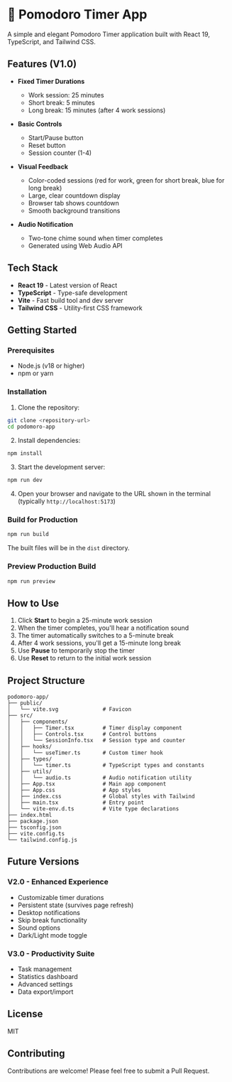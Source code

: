 # 🍅 Pomodoro Timer App

A simple and elegant Pomodoro Timer application built with React 19, TypeScript, and Tailwind CSS.

## Features (V1.0)

- **Fixed Timer Durations**
  - Work session: 25 minutes
  - Short break: 5 minutes
  - Long break: 15 minutes (after 4 work sessions)

- **Basic Controls**
  - Start/Pause button
  - Reset button
  - Session counter (1-4)

- **Visual Feedback**
  - Color-coded sessions (red for work, green for short break, blue for long break)
  - Large, clear countdown display
  - Browser tab shows countdown
  - Smooth background transitions

- **Audio Notification**
  - Two-tone chime sound when timer completes
  - Generated using Web Audio API

## Tech Stack

- **React 19** - Latest version of React
- **TypeScript** - Type-safe development
- **Vite** - Fast build tool and dev server
- **Tailwind CSS** - Utility-first CSS framework

## Getting Started

### Prerequisites

- Node.js (v18 or higher)
- npm or yarn

### Installation

1. Clone the repository:
```bash
git clone <repository-url>
cd podomoro-app
```

2. Install dependencies:
```bash
npm install
```

3. Start the development server:
```bash
npm run dev
```

4. Open your browser and navigate to the URL shown in the terminal (typically `http://localhost:5173`)

### Build for Production

```bash
npm run build
```

The built files will be in the `dist` directory.

### Preview Production Build

```bash
npm run preview
```

## How to Use

1. Click **Start** to begin a 25-minute work session
2. When the timer completes, you'll hear a notification sound
3. The timer automatically switches to a 5-minute break
4. After 4 work sessions, you'll get a 15-minute long break
5. Use **Pause** to temporarily stop the timer
6. Use **Reset** to return to the initial work session

## Project Structure

```
podomoro-app/
├── public/
│   └── vite.svg              # Favicon
├── src/
│   ├── components/
│   │   ├── Timer.tsx         # Timer display component
│   │   ├── Controls.tsx      # Control buttons
│   │   └── SessionInfo.tsx   # Session type and counter
│   ├── hooks/
│   │   └── useTimer.ts       # Custom timer hook
│   ├── types/
│   │   └── timer.ts          # TypeScript types and constants
│   ├── utils/
│   │   └── audio.ts          # Audio notification utility
│   ├── App.tsx               # Main app component
│   ├── App.css               # App styles
│   ├── index.css             # Global styles with Tailwind
│   ├── main.tsx              # Entry point
│   └── vite-env.d.ts         # Vite type declarations
├── index.html
├── package.json
├── tsconfig.json
├── vite.config.ts
└── tailwind.config.js
```

## Future Versions

### V2.0 - Enhanced Experience
- Customizable timer durations
- Persistent state (survives page refresh)
- Desktop notifications
- Skip break functionality
- Sound options
- Dark/Light mode toggle

### V3.0 - Productivity Suite
- Task management
- Statistics dashboard
- Advanced settings
- Data export/import

## License

MIT

## Contributing

Contributions are welcome! Please feel free to submit a Pull Request.

